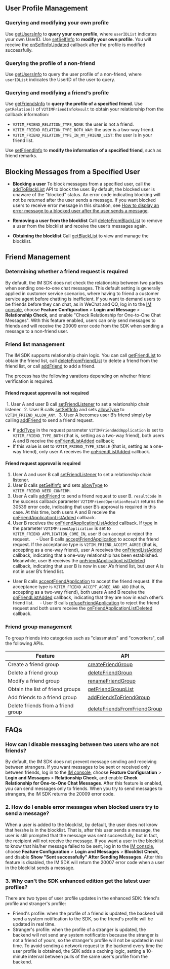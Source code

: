 ## User Profile Management
### Querying and modifying your own profile
Use [getUsersInfo](https://im.sdk.qcloud.com/doc/zh-cn/interfaceV2TIMManager.html#a0071a5be9f333698f05fd80aff203560) to **query your own profile**, where `userIDList` indicates your own UserID.
Use [setSelfInfo](https://im.sdk.qcloud.com/doc/zh-cn/interfaceV2TIMManager.html#a2ff0139742c4a0bf6dce1ef7423f3bee) to **modify your own profile**. You will receive the [onSelfInfoUpdated](http://doc.qcloudtrtc.com/im/classcom_1_1tencent_1_1imsdk_1_1v2_1_1V2TIMSDKListener.html#a94852c92bb087e5aabb6cf6fe9ba77f8) callback after the profile is modified successfully.

### Querying the profile of a non-friend
Use [getUsersInfo](https://im.sdk.qcloud.com/doc/zh-cn/interfaceV2TIMManager.html#a0071a5be9f333698f05fd80aff203560) to query the user profile of a non-friend, where `userIDList` indicates the UserID of the user to query.

### Querying and modifying a friend’s profile
Use [getFriendsInfo](https://im.sdk.qcloud.com/doc/zh-cn/categoryV2TIMManager_07Friendship_08.html#a930bb2a8cd664a4037797970ce9fc0d8) to **query the profile of a specified friend**. Use `getRelation()` of `V2TIMFriendInfoResult` to obtain your relationship from the callback information:
- `V2TIM_FRIEND_RELATION_TYPE_NONE`: the user is not a friend.
- `V2TIM_FRIEND_RELATION_TYPE_BOTH_WAY`: the user is a two-way friend.
- `V2TIM_FRIEND_RELATION_TYPE_IN_MY_FRIEND_LIST`: the user is in your friend list.

Use [setFriendInfo](https://im.sdk.qcloud.com/doc/zh-cn/categoryV2TIMManager_07Friendship_08.html#a97409aaccf135d60344f002aca06e63e) to **modify the information of a specified friend**, such as friend remarks.

## Blocking Messages from a Specified User
- **Blocking a user**
To block messages from a specified user, call the [addToBlackList](http://doc.qcloudtrtc.com/im/categoryV2TIMManager_07Friendship_08.html#a67d998da5085b5004bb6aa8d4322022c) API to block the user.
By default, the blocked user is unaware of the "blocked" status. An error code indicating blocking will not be returned after the user sends a message. If you want blocked users to receive error message in this situation, see [How to display an error message to a blocked user after the user sends a message](#sos).

- **Removing a user from the blocklist**
Call [deleteFromBlackList](https://im.sdk.qcloud.com/doc/zh-cn/categoryV2TIMManager_07Friendship_08.html#afe61664e0afee949f99ec63a288316e2) to remove a user from the blocklist and receive the user’s messages again.

- **Obtaining the blocklist**
Call [getBlackList](https://im.sdk.qcloud.com/doc/zh-cn/categoryV2TIMManager_07Friendship_08.html#aa0e6338aefd556a23507c2798af6e717) to view and manage the blocklist.

## Friend Management

### Determining whether a friend request is required
By default, the IM SDK does not check the relationship between two parties when sending one-to-one chat messages. This default setting is generally applied in customer service scenarios, where having to friend a customer service agent before chatting is inefficient.
If you want to demand users to be friends before they can chat, as in WeChat and QQ, log in to the [IM console](https://console.cloud.tencent.com/im), choose **Feature Configuration** > **Login and Message** > **Relationship Check**, and enable "Check Relationship for One-to-One Chat Messages". With this feature enabled, users can only send messages to friends and will receive the 20009 error code from the SDK when sending a message to a non-friend user.

### Friend list management

The IM SDK supports relationship chain logic. You can call [getFriendList](https://im.sdk.qcloud.com/doc/zh-cn/categoryV2TIMManager_07Friendship_08.html#a8d03aec2e3efd16b7942944c6cb30d0e) to obtain the friend list, call [deleteFromFriendList](https://im.sdk.qcloud.com/doc/zh-cn/categoryV2TIMManager_07Friendship_08.html#a2786c60824ea6ec117429ef2b59630a1) to delete a friend from the friend list, or call [addFriend](https://im.sdk.qcloud.com/doc/zh-cn/categoryV2TIMManager_07Friendship_08.html#ae46b728a77d71e302e10b71ee6b0241e) to add a friend.

The process has the following varations depending on whether friend verification is required.

#### Friend request approval is not required
 1. User A and user B call [setFriendListener](https://im.sdk.qcloud.com/doc/zh-cn/categoryV2TIMManager_07Friendship_08.html#ae46b728a77d71e302e10b71ee6b0241e) to set a relationship chain listener.
 2. User B calls [setSelfInfo](https://im.sdk.qcloud.com/doc/zh-cn/interfaceV2TIMManager.html#a2ff0139742c4a0bf6dce1ef7423f3bee) and sets [allowType](https://im.sdk.qcloud.com/doc/zh-cn/interfaceV2TIMUserFullInfo.html#a39e2e474ee15e2a642a430baae72a787) to `V2TIM_FRIEND_ALLOW_ANY`.
 3. User A becomes user B’s friend simply by calling [addFriend](https://im.sdk.qcloud.com/doc/zh-cn/categoryV2TIMManager_07Friendship_08.html#ae46b728a77d71e302e10b71ee6b0241e) to send a friend request.
- If [addType](https://im.sdk.qcloud.com/doc/zh-cn/interfaceV2TIMFriendAddApplication.html#a0b48b53a403cf4bf6aced22ee5557257) in the request parameter `V2TIMFriendAddApplication` is set to `V2TIM_FRIEND_TYPE_BOTH` (that is, setting as a two-way friend), both users A and B receive the [onFriendListAdded](https://im.sdk.qcloud.com/doc/zh-cn/protocolV2TIMFriendshipListener-p.html#a84234f0601846547f84904472ab820f8) callback;
- If this value is set to `V2TIM_FRIEND_TYPE_SINGLE` (that is, setting as a one-way friend), only user A receives the [onFriendListAdded](https://im.sdk.qcloud.com/doc/zh-cn/protocolV2TIMFriendshipListener-p.html#a84234f0601846547f84904472ab820f8) callback.

#### Friend request approval is required
1. User A and user B call [setFriendListener](https://im.sdk.qcloud.com/doc/zh-cn/categoryV2TIMManager_07Friendship_08.html#ae46b728a77d71e302e10b71ee6b0241e) to set a relationship chain listener.
2. User B calls [setSelfInfo](https://im.sdk.qcloud.com/doc/zh-cn/interfaceV2TIMManager.html#a2ff0139742c4a0bf6dce1ef7423f3bee) and sets [allowType](https://im.sdk.qcloud.com/doc/zh-cn/interfaceV2TIMUserFullInfo.html#a39e2e474ee15e2a642a430baae72a787) to `V2TIM_FRIEND_NEED_CONFIRM`.
3. User A calls [addFriend](https://im.sdk.qcloud.com/doc/zh-cn/categoryV2TIMManager_07Friendship_08.html#ae46b728a77d71e302e10b71ee6b0241e) to send a friend request to user B. `resultCode` in the success callback parameter `V2TIMFriendOperationResult` returns the 30539 error code, indicating that user B’s approval is required in this case. At this time, both users A and B receive the [onFriendApplicationListAdded](https://im.sdk.qcloud.com/doc/zh-cn/protocolV2TIMFriendshipListener-p.html#a54c7c648088b88ebf0f235d363670566) callback.
4. User B receives the [onFriendApplicationListAdded](https://im.sdk.qcloud.com/doc/zh-cn/protocolV2TIMFriendshipListener-p.html#a54c7c648088b88ebf0f235d363670566) callback. If [type](http://doc.qcloudtrtc.com/im/interfaceV2TIMFriendApplication.html#a9e52fd30b3c8d77f7f6f50034f6ce2b7) in the parameter `V2TIMFriendApplication` is set to `V2TIM_FRIEND_APPLICATION_COME_IN`, user B can accept or reject the request.
    - User B calls [acceptFriendApplication](https://im.sdk.qcloud.com/doc/zh-cn/categoryV2TIMManager_07Friendship_08.html#a2546222b4994a5be9f67dfa8eb504e6b) to accept the friend request. If the acceptance type is `V2TIM_FRIEND_ACCEPT_AGREE` (that is, accepting as a one-way friend), user A receives the [onFriendListAdded](https://im.sdk.qcloud.com/doc/zh-cn/protocolV2TIMFriendshipListener-p.html#a84234f0601846547f84904472ab820f8) callback, indicating that a one-way relationship has been established. Meanwhile, user B receives the [onFriendApplicationListDeleted](https://im.sdk.qcloud.com/doc/zh-cn/protocolV2TIMFriendshipListener-p.html#a143207515faa3de58c8222afc21736e6) callback, indicating that user B is now in user A’s friend list, but user A is not in user B’s friend list.
- User B calls [acceptFriendApplication](https://im.sdk.qcloud.com/doc/zh-cn/categoryV2TIMManager_07Friendship_08.html#a2546222b4994a5be9f67dfa8eb504e6b) to accept the friend request. If the acceptance type is `V2TIM_FRIEND_ACCEPT_AGREE_AND_ADD` (that is, accepting as a two-way friend), both users A and B receive the [onFriendListAdded](https://im.sdk.qcloud.com/doc/zh-cn/protocolV2TIMFriendshipListener-p.html#a84234f0601846547f84904472ab820f8) callback, indicating that they are now in each other’s friend list.
    - User B calls [refuseFriendApplication](https://im.sdk.qcloud.com/doc/zh-cn/categoryV2TIMManager_07Friendship_08.html#acb564676b24c76609acf645c4ad999ad) to reject the friend request and both users receive the [onFriendApplicationListDeleted](https://im.sdk.qcloud.com/doc/zh-cn/protocolV2TIMFriendshipListener-p.html#a143207515faa3de58c8222afc21736e6) callback.

### Friend group management
To group friends into categories such as "classmates" and "coworkers", call the following APIs.

| Feature | API |
|---------|---------|
| Create a friend group | [createFriendGroup](https://im.sdk.qcloud.com/doc/zh-cn/categoryV2TIMManager_07Friendship_08.html#acd85704b4a6ad4293d8bbcdb73385f4c) |
| Delete a friend group | [deleteFriendGroup](http://doc.qcloudtrtc.com/im/categoryV2TIMManager_07Friendship_08.html#a2dc49f2abb1238fc2d47ce6d4f14c1e7) |
| Modify a friend group | [renameFriendGroup](https://im.sdk.qcloud.com/doc/zh-cn/categoryV2TIMManager_07Friendship_08.html#a2677f9d9febe8f28f16f3972f7c45638) |
| Obtain the list of friend groups | [getFriendGroupList](https://im.sdk.qcloud.com/doc/zh-cn/categoryV2TIMManager_07Friendship_08.html#a44c12380968b1d51c5ea5f90fa627a56) |
| Add friends to a friend group | [addFriendsToFriendGroup](https://im.sdk.qcloud.com/doc/zh-cn/categoryV2TIMManager_07Friendship_08.html#a24b2297a1d9c2c3fa816839b3108ef72) |
| Delete friends from a friend group | [deleteFriendsFromFriendGroup](https://im.sdk.qcloud.com/doc/zh-cn/categoryV2TIMManager_07Friendship_08.html#a65380db025573ac7c6d20f66a8b40ee2) |



## FAQs

### How can I disable messaging between two users who are not friends?
By default, the IM SDK does not prevent message sending and receiving between strangers. If you want messages to be sent or received only between friends, log in to the [IM console](https://console.cloud.tencent.com/im), choose **Feature Configuration** > **Login and Messages** > **Relationship Check**, and enable **Check Relationship for One-to-One Chat Messages**. After this feature is enabled, you can send messages only to friends. When you try to send messages to strangers, the IM SDK returns the 20009 error code.

[](id:sos) 
### 2. How do I enable error messages when blocked users try to send a message?
When a user is added to the blocklist, by default, the user does not know that he/she is in the blocklist. That is, after this user sends a message, the user is still prompted that the message was sent successfully, but in fact, the recipient will not receive the message. If you want a user in the blocklist to know that his/her message failed to be sent, log in to the [IM console](https://console.cloud.tencent.com/im), choose **Feature Configuration** > **Login and Messages** > **Blocklist Check**, and disable **Show "Sent successfully" After Sending Messages**. After this feature is disabled, the IM SDK will return the 20007 error code when a user in the blocklist sends a message.

### 3. Why can't the SDK enhanced edition get the latest user profiles?
There are two types of user profile updates in the enhanced SDK: friend's profile and stranger's profile:
- Friend's profile: when the profile of a friend is updated, the backend will send a system notification to the SDK, so the friend's profile will be updated in real time.
- Stranger's profile: when the profile of a stranger is updated, the backend will not send any system notification because the stranger is not a friend of yours, so the stranger's profile will not be updated in real time. To avoid sending a network request to the backend every time the user profile is obtained, the SDK adds a caching logic, setting a 10-minute interval between pulls of the same user's profile from the backend.

